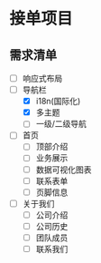 # 接单项目

## 需求清单

- [ ] 响应式布局
- [ ] 导航栏
	- [x] i18n(国际化)
	- [x] 多主题
	- [ ] 一级/二级导航
- [ ] 首页
	- [ ] 顶部介绍
	- [ ] 业务展示
	- [ ] 数据可视化图表
	- [ ] 联系表单
	- [ ] 页脚信息
- [ ] 关于我们
	- [ ] 公司介绍
    - [ ] 公司历史
    - [ ] 团队成员
    - [ ] 联系我们

